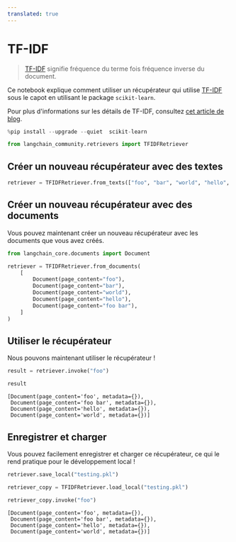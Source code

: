 ```yaml
---
translated: true
---
```


# TF-IDF

>[TF-IDF](https://scikit-learn.org/stable/modules/feature_extraction.html#tfidf-term-weighting) signifie fréquence du terme fois fréquence inverse du document.

Ce notebook explique comment utiliser un récupérateur qui utilise [TF-IDF](https://en.wikipedia.org/wiki/Tf%E2%80%93idf) sous le capot en utilisant le package `scikit-learn`.

Pour plus d'informations sur les détails de TF-IDF, consultez [cet article de blog](https://medium.com/data-science-bootcamp/tf-idf-basics-of-information-retrieval-48de122b2a4c).

```python
%pip install --upgrade --quiet  scikit-learn
```

```python
from langchain_community.retrievers import TFIDFRetriever
```

## Créer un nouveau récupérateur avec des textes

```python
retriever = TFIDFRetriever.from_texts(["foo", "bar", "world", "hello", "foo bar"])
```

## Créer un nouveau récupérateur avec des documents

Vous pouvez maintenant créer un nouveau récupérateur avec les documents que vous avez créés.

```python
from langchain_core.documents import Document

retriever = TFIDFRetriever.from_documents(
    [
        Document(page_content="foo"),
        Document(page_content="bar"),
        Document(page_content="world"),
        Document(page_content="hello"),
        Document(page_content="foo bar"),
    ]
)
```

## Utiliser le récupérateur

Nous pouvons maintenant utiliser le récupérateur !

```python
result = retriever.invoke("foo")
```

```python
result
```

```output
[Document(page_content='foo', metadata={}),
 Document(page_content='foo bar', metadata={}),
 Document(page_content='hello', metadata={}),
 Document(page_content='world', metadata={})]
```

## Enregistrer et charger

Vous pouvez facilement enregistrer et charger ce récupérateur, ce qui le rend pratique pour le développement local !

```python
retriever.save_local("testing.pkl")
```

```python
retriever_copy = TFIDFRetriever.load_local("testing.pkl")
```

```python
retriever_copy.invoke("foo")
```

```output
[Document(page_content='foo', metadata={}),
 Document(page_content='foo bar', metadata={}),
 Document(page_content='hello', metadata={}),
 Document(page_content='world', metadata={})]
```
